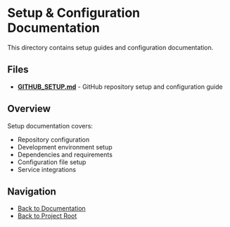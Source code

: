 # Setup & Configuration Documentation

This directory contains setup guides and configuration documentation.

## Files

- **[GITHUB_SETUP.md](./GITHUB_SETUP.md)** - GitHub repository setup and configuration guide

## Overview

Setup documentation covers:

- Repository configuration
- Development environment setup
- Dependencies and requirements
- Configuration file setup
- Service integrations

## Navigation

- [Back to Documentation](../README.md)
- [Back to Project Root](../../README.md)
